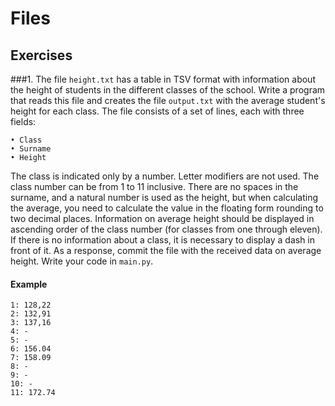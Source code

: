 # Files

## Exercises  

###1. 
The file `height.txt` has a table in TSV format with information about the height of students in the different classes of the school.
Write a program that reads this file and creates the file `output.txt` with the average student's height for each class.
The file consists of a set of lines, each with three fields:

    • Class
    • Surname
    • Height
The class is indicated only by a number. Letter modifiers are not used. The class number can be from 1 to 11 inclusive. There are no spaces in the surname, and a natural number is used as the height, but when calculating the average, you need to calculate the value in the floating form rounding to two decimal places.
Information on average height should be displayed in ascending order of the class number (for classes from one through eleven). If there is no information about a class, it is necessary to display a dash in front of it.
As a response, commit the file with the received data on average height. Write your code in `main.py`.

#### Example

```
1: 128,22
2: 132,91
3: 137,16
4: -
5: -
6: 156.04
7: 158.09
8: -
9: -
10: -
11: 172.74
```
